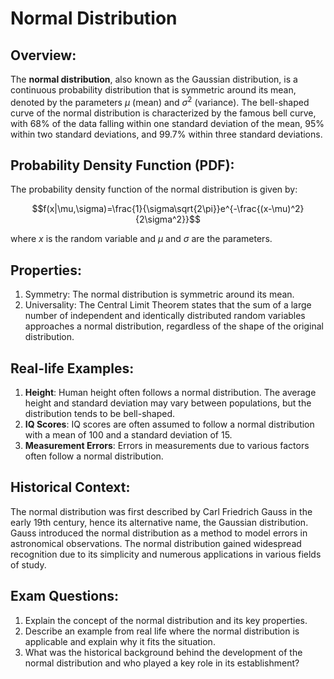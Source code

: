# Normal Distribution

## Overview:
The **normal distribution**, also known as the Gaussian distribution, is a continuous probability distribution that is symmetric around its mean, denoted by the parameters $\mu$ (mean) and $\sigma^2$ (variance). The bell-shaped curve of the normal distribution is characterized by the famous bell curve, with 68% of the data falling within one standard deviation of the mean, 95% within two standard deviations, and 99.7% within three standard deviations. 

## Probability Density Function (PDF):
The probability density function of the normal distribution is given by:

$$f(x|\mu,\sigma)=\frac{1}{\sigma\sqrt{2\pi}}e^{-\frac{(x-\mu)^2}{2\sigma^2}}$$

where $x$ is the random variable and $\mu$ and $\sigma$ are the parameters.

## Properties:
1. Symmetry: The normal distribution is symmetric around its mean.
2. Universality: The Central Limit Theorem states that the sum of a large number of independent and identically distributed random variables approaches a normal distribution, regardless of the shape of the original distribution.

## Real-life Examples:
1. **Height**: Human height often follows a normal distribution. The average height and standard deviation may vary between populations, but the distribution tends to be bell-shaped.
2. **IQ Scores**: IQ scores are often assumed to follow a normal distribution with a mean of 100 and a standard deviation of 15.
3. **Measurement Errors**: Errors in measurements due to various factors often follow a normal distribution.

## Historical Context:
The normal distribution was first described by Carl Friedrich Gauss in the early 19th century, hence its alternative name, the Gaussian distribution. Gauss introduced the normal distribution as a method to model errors in astronomical observations. The normal distribution gained widespread recognition due to its simplicity and numerous applications in various fields of study.

## Exam Questions:
1. Explain the concept of the normal distribution and its key properties.
2. Describe an example from real life where the normal distribution is applicable and explain why it fits the situation.
3. What was the historical background behind the development of the normal distribution and who played a key role in its establishment?